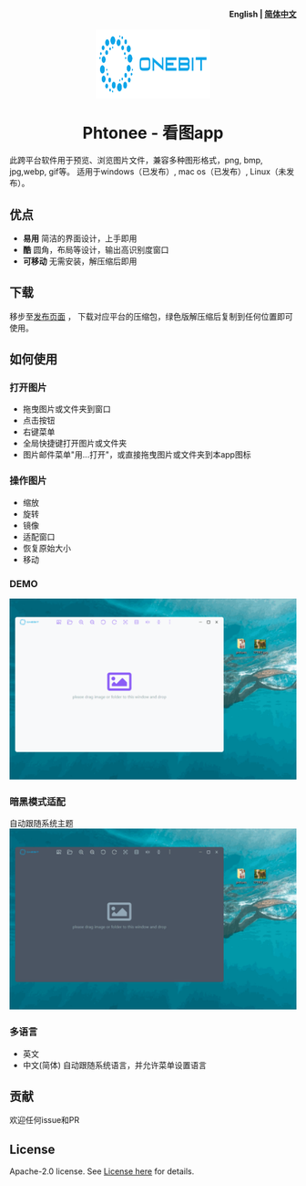<h4 align="right"><strong>English</strong> | <a href="./README_CN.md">简体中文</a></h4>

<div align="center">
  <img align="center" src="./public/brand.svg" width="200" height="120" />
</div>

<h1 align="center"/>Phtonee - 看图app</h1>

此跨平台软件用于预览、浏览图片文件，兼容多种图形格式，png, bmp, jpg,webp, gif等。
适用于windows（已发布）, mac os（已发布）, Linux（未发布）。

## 优点
- **易用** 简洁的界面设计，上手即用
- **酷** 圆角，布局等设计，输出高识别度窗口
- **可移动** 无需安装，解压缩后即用

## 下载
移步至[发布页面](https://github.com/ChqJourney/ImageProc/releases) ，
下载对应平台的压缩包，绿色版解压缩后复制到任何位置即可使用。

## 如何使用

### 打开图片
- 拖曳图片或文件夹到窗口
- 点击按钮
- 右键菜单
- 全局快捷键打开图片或文件夹
- 图片邮件菜单"用...打开"，或直接拖曳图片或文件夹到本app图标

### 操作图片

- 缩放
- 旋转
- 镜像
- 适配窗口
- 恢复原始大小
- 移动
### DEMO
![demo for usage](./public/demo1.gif)

### 暗黑模式适配
自动跟随系统主题
![dark mode demo](./public/demo2.gif)

### 多语言
- 英文
- 中文(简体)
自动跟随系统语言，并允许菜单设置语言

## 贡献

欢迎任何issue和PR

## License

Apache-2.0 license. See [License here](./LICENSE) for details.
